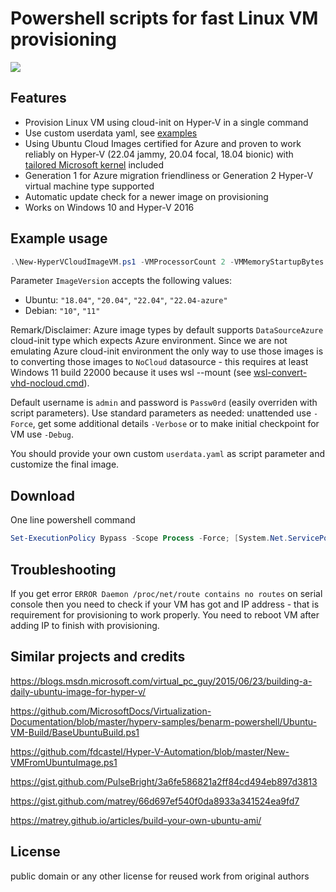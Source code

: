 # Powershell scripts for fast Linux VM provisioning
![](intro.gif)

## Features
- Provision Linux VM using cloud-init on Hyper-V in a single command
- Use custom userdata yaml, see [examples](https://cloudinit.readthedocs.io/en/latest/topics/examples.html)
- Using Ubuntu Cloud Images certified for Azure and proven to work reliably on Hyper-V (22.04 jammy, 20.04 focal, 18.04 bionic)
  with [tailored Microsoft kernel](https://www.neowin.net/news/canonical--microsoft-make-azure-tailored-linux-kernel/) included
- Generation 1 for Azure migration friendliness or Generation 2 Hyper-V virtual machine type supported
- Automatic update check for a newer image on provisioning
- Works on Windows 10 and Hyper-V 2016

## Example usage
```powershell
.\New-HyperVCloudImageVM.ps1 -VMProcessorCount 2 -VMMemoryStartupBytes 2GB -VHDSizeBytes 60GB -VMName "ubuntu-1" -ImageVersion "22.04" -VMGeneration 2 -ShowSerialConsoleWindow
```

Parameter `ImageVersion` accepts the following values:
 - Ubuntu: `"18.04"`, `"20.04"`, `"22.04"`, `"22.04-azure"`
 - Debian: `"10"`, `"11"`

Remark/Disclaimer: Azure image types by default supports `DataSourceAzure` cloud-init type which expects Azure environment. Since we are not emulating Azure cloud-init environment the only way to use those images is to converting those images to `NoCloud` datasource - this requires at least Windows 11 build 22000 because it uses wsl --mount (see [wsl-convert-vhd-nocloud.cmd](wsl-convert-vhd-nocloud.cmd)).

Default username is `admin` and password is `Passw0rd` (easily overriden with script parameters). Use standard parameters
as needed: unattended use `-Force`, get some additional details `-Verbose` or to make initial checkpoint for VM use `-Debug`.

You should provide your own custom `userdata.yaml` as script parameter and customize the final image.

## Download
One line powershell command
```powershell
Set-ExecutionPolicy Bypass -Scope Process -Force; [System.Net.ServicePointManager]::SecurityProtocol = [System.Net.ServicePointManager]::SecurityProtocol -bor 3072; $r='hyperv-vm-provisioning'; iwr -Uri 'https://github.com/schtritoff/hyperv-vm-provisioning/archive/master.zip' -UseBasicParsing -OutFile "$r.zip" ; Expand-Archive "$r.zip" -Force ; Remove-Item "$r.zip" -Force
```

## Troubleshooting
If you get error `ERROR Daemon /proc/net/route contains no routes` on serial
console then you need to check if your VM has got and IP address - that is
requirement for provisioning to work properly. You need to reboot VM after adding IP
to finish with provisioning.

## Similar projects and credits
https://blogs.msdn.microsoft.com/virtual_pc_guy/2015/06/23/building-a-daily-ubuntu-image-for-hyper-v/

https://github.com/MicrosoftDocs/Virtualization-Documentation/blob/master/hyperv-samples/benarm-powershell/Ubuntu-VM-Build/BaseUbuntuBuild.ps1

https://github.com/fdcastel/Hyper-V-Automation/blob/master/New-VMFromUbuntuImage.ps1

https://gist.github.com/PulseBright/3a6fe586821a2ff84cd494eb897d3813

https://gist.github.com/matrey/66d697ef540f0da8933a341524ea9fd7

https://matrey.github.io/articles/build-your-own-ubuntu-ami/

## License
public domain  or any other license for reused work from original authors
